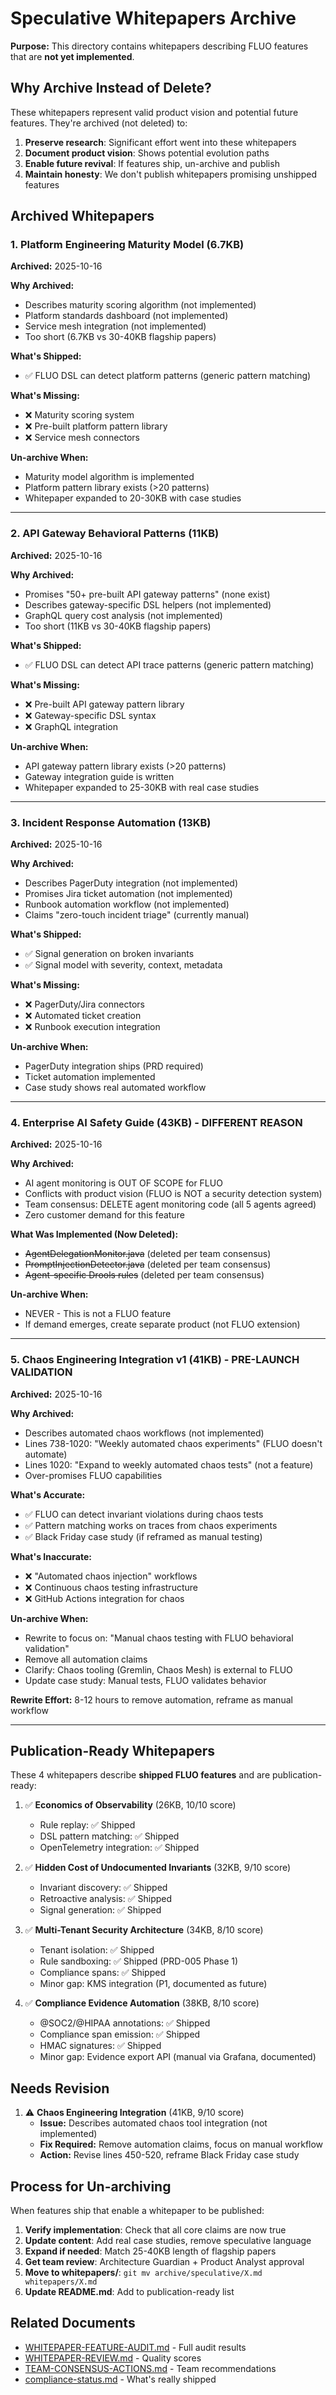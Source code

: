 # Speculative Whitepapers Archive

**Purpose:** This directory contains whitepapers describing FLUO features that are **not yet implemented**.

## Why Archive Instead of Delete?

These whitepapers represent valid product vision and potential future features. They're archived (not deleted) to:

1. **Preserve research**: Significant effort went into these whitepapers
2. **Document product vision**: Shows potential evolution paths
3. **Enable future revival**: If features ship, un-archive and publish
4. **Maintain honesty**: We don't publish whitepapers promising unshipped features

## Archived Whitepapers

### 1. Platform Engineering Maturity Model (6.7KB)
**Archived:** 2025-10-16

**Why Archived:**
- Describes maturity scoring algorithm (not implemented)
- Platform standards dashboard (not implemented)
- Service mesh integration (not implemented)
- Too short (6.7KB vs 30-40KB flagship papers)

**What's Shipped:**
- ✅ FLUO DSL can detect platform patterns (generic pattern matching)

**What's Missing:**
- ❌ Maturity scoring system
- ❌ Pre-built platform pattern library
- ❌ Service mesh connectors

**Un-archive When:**
- Maturity model algorithm is implemented
- Platform pattern library exists (>20 patterns)
- Whitepaper expanded to 20-30KB with case studies

---

### 2. API Gateway Behavioral Patterns (11KB)
**Archived:** 2025-10-16

**Why Archived:**
- Promises "50+ pre-built API gateway patterns" (none exist)
- Describes gateway-specific DSL helpers (not implemented)
- GraphQL query cost analysis (not implemented)
- Too short (11KB vs 30-40KB flagship papers)

**What's Shipped:**
- ✅ FLUO DSL can detect API trace patterns (generic pattern matching)

**What's Missing:**
- ❌ Pre-built API gateway pattern library
- ❌ Gateway-specific DSL syntax
- ❌ GraphQL integration

**Un-archive When:**
- API gateway pattern library exists (>20 patterns)
- Gateway integration guide is written
- Whitepaper expanded to 25-30KB with real case studies

---

### 3. Incident Response Automation (13KB)
**Archived:** 2025-10-16

**Why Archived:**
- Describes PagerDuty integration (not implemented)
- Promises Jira ticket automation (not implemented)
- Runbook automation workflow (not implemented)
- Claims "zero-touch incident triage" (currently manual)

**What's Shipped:**
- ✅ Signal generation on broken invariants
- ✅ Signal model with severity, context, metadata

**What's Missing:**
- ❌ PagerDuty/Jira connectors
- ❌ Automated ticket creation
- ❌ Runbook execution integration

**Un-archive When:**
- PagerDuty integration ships (PRD required)
- Ticket automation implemented
- Case study shows real automated workflow

---

### 4. Enterprise AI Safety Guide (43KB) - DIFFERENT REASON
**Archived:** 2025-10-16

**Why Archived:**
- AI agent monitoring is OUT OF SCOPE for FLUO
- Conflicts with product vision (FLUO is NOT a security detection system)
- Team consensus: DELETE agent monitoring code (all 5 agents agreed)
- Zero customer demand for this feature

**What Was Implemented (Now Deleted):**
- ~~AgentDelegationMonitor.java~~ (deleted per team consensus)
- ~~PromptInjectionDetector.java~~ (deleted per team consensus)
- ~~Agent-specific Drools rules~~ (deleted per team consensus)

**Un-archive When:**
- NEVER - This is not a FLUO feature
- If demand emerges, create separate product (not FLUO extension)

---

### 5. Chaos Engineering Integration v1 (41KB) - PRE-LAUNCH VALIDATION
**Archived:** 2025-10-16

**Why Archived:**
- Describes automated chaos workflows (not implemented)
- Lines 738-1020: "Weekly automated chaos experiments" (FLUO doesn't automate)
- Lines 1020: "Expand to weekly automated chaos tests" (not a feature)
- Over-promises FLUO capabilities

**What's Accurate:**
- ✅ FLUO can detect invariant violations during chaos tests
- ✅ Pattern matching works on traces from chaos experiments
- ✅ Black Friday case study (if reframed as manual testing)

**What's Inaccurate:**
- ❌ "Automated chaos injection" workflows
- ❌ Continuous chaos testing infrastructure
- ❌ GitHub Actions integration for chaos

**Un-archive When:**
- Rewrite to focus on: "Manual chaos testing with FLUO behavioral validation"
- Remove all automation claims
- Clarify: Chaos tooling (Gremlin, Chaos Mesh) is external to FLUO
- Update case study: Manual tests, FLUO validates behavior

**Rewrite Effort:** 8-12 hours to remove automation, reframe as manual workflow

---

## Publication-Ready Whitepapers

These 4 whitepapers describe **shipped FLUO features** and are publication-ready:

1. ✅ **Economics of Observability** (26KB, 10/10 score)
   - Rule replay: ✅ Shipped
   - DSL pattern matching: ✅ Shipped
   - OpenTelemetry integration: ✅ Shipped

2. ✅ **Hidden Cost of Undocumented Invariants** (32KB, 9/10 score)
   - Invariant discovery: ✅ Shipped
   - Retroactive analysis: ✅ Shipped
   - Signal generation: ✅ Shipped

3. ✅ **Multi-Tenant Security Architecture** (34KB, 8/10 score)
   - Tenant isolation: ✅ Shipped
   - Rule sandboxing: ✅ Shipped (PRD-005 Phase 1)
   - Compliance spans: ✅ Shipped
   - Minor gap: KMS integration (P1, documented as future)

4. ✅ **Compliance Evidence Automation** (38KB, 8/10 score)
   - @SOC2/@HIPAA annotations: ✅ Shipped
   - Compliance span emission: ✅ Shipped
   - HMAC signatures: ✅ Shipped
   - Minor gap: Evidence export API (manual via Grafana, documented)

## Needs Revision

1. ⚠️ **Chaos Engineering Integration** (41KB, 9/10 score)
   - **Issue:** Describes automated chaos tool integration (not implemented)
   - **Fix Required:** Remove automation claims, focus on manual workflow
   - **Action:** Revise lines 450-520, reframe Black Friday case study

## Process for Un-archiving

When features ship that enable a whitepaper to be published:

1. **Verify implementation**: Check that all core claims are now true
2. **Update content**: Add real case studies, remove speculative language
3. **Expand if needed**: Match 25-40KB length of flagship papers
4. **Get team review**: Architecture Guardian + Product Analyst approval
5. **Move to whitepapers/**: `git mv archive/speculative/X.md whitepapers/X.md`
6. **Update README.md**: Add to publication-ready list

## Related Documents

- [WHITEPAPER-FEATURE-AUDIT.md](../../WHITEPAPER-FEATURE-AUDIT.md) - Full audit results
- [WHITEPAPER-REVIEW.md](../../whitepapers/WHITEPAPER-REVIEW.md) - Quality scores
- [TEAM-CONSENSUS-ACTIONS.md](../../../TEAM-CONSENSUS-ACTIONS.md) - Team recommendations
- [compliance-status.md](../../../docs/compliance-status.md) - What's really shipped
